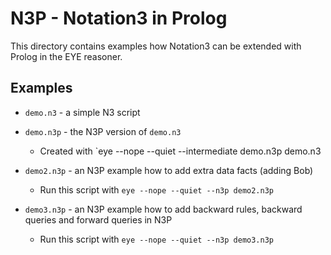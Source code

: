 # N3P - Notation3 in Prolog

This directory contains examples how Notation3 can be extended
with Prolog in the EYE reasoner.

## Examples

- `demo.n3` - a simple N3 script
- `demo.n3p` - the N3P version of `demo.n3`
  - Created with `eye --nope --quiet --intermediate demo.n3p demo.n3

- `demo2.n3p` - an N3P example how to add extra data facts (adding Bob)
  - Run this script with `eye --nope --quiet --n3p demo2.n3p`

- `demo3.n3p` - an N3P example how to add backward rules, backward queries and forward queries in N3P
  - Run this script with `eye --nope --quiet --n3p demo3.n3p`